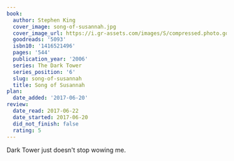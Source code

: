 ```yaml
---
book:
  author: Stephen King
  cover_image: song-of-susannah.jpg
  cover_image_url: https://i.gr-assets.com/images/S/compressed.photo.goodreads.com/books/1554221361l/5093._SY160_.jpg
  goodreads: '5093'
  isbn10: '1416521496'
  pages: '544'
  publication_year: '2006'
  series: The Dark Tower
  series_position: '6'
  slug: song-of-susannah
  title: Song of Susannah
plan:
  date_added: '2017-06-20'
review:
  date_read: 2017-06-22
  date_started: 2017-06-20
  did_not_finish: false
  rating: 5
---
```


Dark Tower just doesn't stop wowing me.
